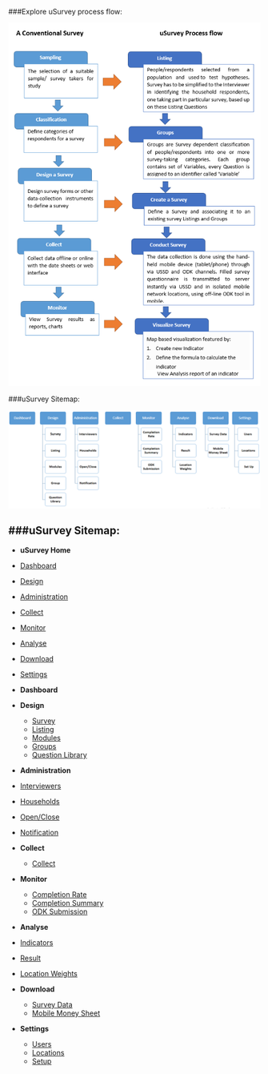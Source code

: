 
###Explore uSurvey process flow:

![uSurvey Flow](./screenshots/uSurvey_flow.png)


###uSurvey Sitemap:

![uSurvey Menu](https://github.com/madhavaramu/uSurvey/blob/uSurvey/screenshots/uSurvey_LOC.png)



###uSurvey Sitemap:
-----------
*  **uSurvey Home** 
  * [Dashboard](http://usurvey.unicefuganda.org/home/)
  * [Design]()
  * [Administration]()
  * [Collect]()
  * [Monitor]()
  * [Analyse]()
  * [Download]()
  * [Settings]()

*  **Dashboard**
   
*  **Design** 
   * [Survey](http://usurvey.unicefuganda.org/surveys/)
   * [Listing](#)
   * [Modules](http://usurvey.unicefuganda.org/modules/)
   * [Groups](http://usurvey.unicefuganda.org/groups/)
   * [Question Library](http://usurvey.unicefuganda.org/question_library/)

*  **Administration** 
  * [Interviewers](http://usurvey.unicefuganda.org/accounts/login/?next=/interviewers/)
  * [Households](http://usurvey.unicefuganda.org/households/)
  * [Open/Close](#)
  * [Notification](http://usurvey.unicefuganda.org/bulk_sms)

*  **Collect**
   * [Collect](#)

*  **Monitor**
   * [Completion Rate](http://usurvehttp://usurvey.unicefuganda.org/surveys/interviewers_completion/y.unicefuganda.org/surveys/completion/)
   * [Completion Summary](http://usurvey.unicefuganda.org/surveys/interviewers_completion/)
   * [ODK Submission](http://usurvey.unicefuganda.org/odk/aggregate/submission_list/)

*  **Analyse** 
  * [Indicators](http://usurvey.unicefuganda.org/indicators/)
  * [Result](#)
  * [Location Weights](http://usurvey.unicefuganda.org/locations/weights/)


*  **Download**
   * [Survey Data](http://usurvey.unicefuganda.org/aggregates/download_spreadsheet)
   * [Mobile Money Sheet](http://usurvey.unicefuganda.org/interviewer_report/)

*  **Settings**
   * [Users](http://usurvey.unicefuganda.org/users/)
   * [Locations](http://usurvey.unicefuganda.org/enumeration_area/)
   * [Setup](#)
